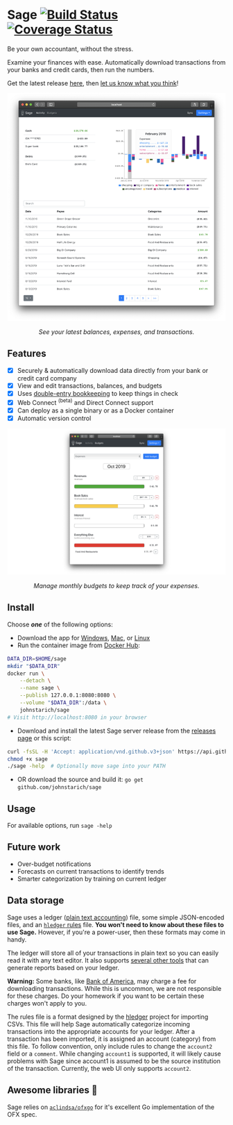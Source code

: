 # Sage [![Build Status](https://travis-ci.com/JohnStarich/sage.svg?branch=master)](https://travis-ci.com/JohnStarich/sage) [![Coverage Status](https://coveralls.io/repos/github/JohnStarich/sage/badge.svg?branch=master)](https://coveralls.io/github/JohnStarich/sage?branch=master)

Be your own accountant, without the stress.

Examine your finances with ease.
Automatically download transactions from your banks and credit cards, then run the numbers.

Get the latest release [here](#install), then [let us know what you think][feedback]!

[feedback]: https://github.com/JohnStarich/sage/issues/new

![Activity page demo](.github/media/activity.png)
<p align="center"><em>See your latest balances, expenses, and transactions.</em></p>

## Features

* [x] Securely & automatically download data directly from your bank or credit card company
* [x] View and edit transactions, balances, and budgets
* [x] Uses [double-entry bookkeeping][] to keep things in check
* [x] Web Connect <sup>(beta)</sup> and Direct Connect support
* [x] Can deploy as a single binary or as a Docker container
* [x] Automatic version control

![Budgets page demo](.github/media/budgets.png)
<p align="center"><em>Manage monthly budgets to keep track of your expenses.</em></p>

[double-entry bookkeeping]: https://en.wikipedia.org/wiki/Double-entry_bookkeeping_system

## Install

Choose **_one_** of the following options:

* Download the app for [Windows][], [Mac][], or [Linux][]
* Run the container image from [Docker Hub](https://hub.docker.com/r/johnstarich/sage):
```bash
DATA_DIR=$HOME/sage
mkdir "$DATA_DIR"
docker run \
    --detach \
    --name sage \
    --publish 127.0.0.1:8080:8080 \
    --volume "$DATA_DIR":/data \
    johnstarich/sage
# Visit http://localhost:8080 in your browser
```
* Download and install the latest Sage server release from the [releases page](https://github.com/JohnStarich/sage/releases/latest) or this script:
```bash
curl -fsSL -H 'Accept: application/vnd.github.v3+json' https://api.github.com/repos/JohnStarich/sage/releases/latest | grep browser_download_url | cut -d '"' -f 4 | grep -i "$(uname -s)-$(uname -m)" | xargs curl -fSL -o sage
chmod +x sage
./sage -help  # Optionally move sage into your PATH
```
* OR download the source and build it: `go get github.com/johnstarich/sage`

[Windows]: https://github.com/JohnStarich/sage/releases/latest/download/Sage-for-Windows.exe
[Mac]: https://github.com/JohnStarich/sage/releases/latest/download/Sage-for-Mac.zip
[Linux]: https://github.com/JohnStarich/sage/releases/latest/download/Sage-for-Linux.deb


## Usage

For available options, run `sage -help`

## Future work

* Over-budget notifications
* Forecasts on current transactions to identify trends
* Smarter categorization by training on current ledger

## Data storage

Sage uses a ledger ([plain text accounting][]) file, some simple JSON-encoded files, and an [`hledger` rules][hledger rules] file.
**You won't need to know about these files to use Sage.** However, if you're a power-user, then these formats may come in handy.

[plain text accounting]: https://plaintextaccounting.org
[hledger rules]: https://hledger.org/csv.html#csv-rules

The ledger will store all of your transactions in plain text so you can easily read it with any text editor. It also supports [several other tools][ledger tools] that can generate reports based on your ledger.

**Warning:** Some banks, like [Bank of America][], may charge a fee for downloading transactions. While this is uncommon, we are not responsible for these charges. Do your homework if you want to be certain these charges won't apply to you.

[Bank of America]: https://wiki.gnucash.org/wiki/OFX_Direct_Connect_Bank_Settings#BofA.2C_CA

The rules file is a format designed by the [hledger][] project for importing CSVs. This file will help Sage automatically categorize incoming transactions into the appropriate accounts for your ledger. After a transaction has been imported, it is assigned an account (category) from this file. To follow convention, only include rules to change the `account2` field or a `comment`. While changing `account1` is supported, it will likely cause problems with Sage since account1 is assumed to be the source institution of the transaction.
Currently, the web UI only supports `account2`.

[hledger]: https://github.com/simonmichael/hledger
[ledger tools]: https://plaintextaccounting.org/#plain-text-accounting-tools

## Awesome libraries 👏

Sage relies on [`aclindsa/ofxgo`](https://github.com/aclindsa/ofxgo) for it's excellent Go implementation of the OFX spec.

